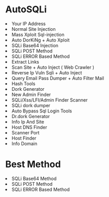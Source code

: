 # AutoSQLi

<li>Your IP Address</li>

<li>Normal Site Injection</li>

<li>Mass Xploit Sql-injection</li>

<li>Auto DorKiNg + Auto Xploit</li>

<li>SQLi Base64 Injection</li>

<li>SQLi POST Method</li>

<li>SQLi ERROR Based Method</li>

<li>Extract Links</li>

<li>Scan Site + Auto Inject ( Web Crawler )</li>

<li>Reverse Ip Vuln Sqli + Auto Inject</li>

<li>Query Email Pass Dumper + Auto Filter Mail</li>

<li>Hash Tools</li>

<li>Dork Generator</li>

<li>New Admin Finder</li>

<li>SQLi/Xss/LFI/Admin Finder Scanner</li>

<li>SQLi dork dumper</li>

<li>Auto Bypass Sql Login Tools</li>

<li>Dr.dork Generator</li>

<li>Info Ip And Site</li>

<li>Host DNS Finder</li>

<li>Scanner Port</li>

<li>Host Finder</li>

<li>Info Domain</li>


# Best Method

<li>SQLi Base64 Method</li>

<li>SQLi POST Method</li>

<li>SQLi ERROR Based Method</li>

